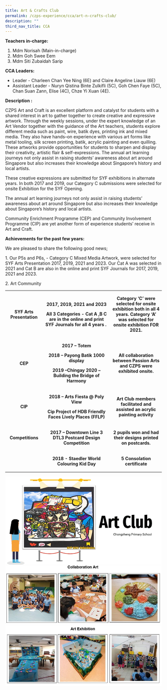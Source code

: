 ```yaml
---
title: Art & Crafts Club
permalink: /czps-experience/cca/art-n-crafts-club/
description: ""
third_nav_title: CCA
---
```

<p><strong>Teachers in-charge:</strong></p>
<ol>
<li>Mdm Norisah (Main-in-charge)</li>
<li>Mdm Goh Swee Eem</li>
<li>Mdm Siti Zubaidah Sarip</li>
</ol>
<p><strong>CCA Leaders:</strong></p>
<ul>
<li>Leader -  Charleen Chan Yee Ning (6E) and Claire Angeline Liauw (6E)</li>
<li>Assistant Leader - Nuryn Qistina Binte Zulkifli (5C), Goh Chen Faye (5C), Chan Suan Zann, Elise (4C), Chze Yi Xuan	(4E).  </li>

</ul>
<p><strong>Description :</strong></p>
<p>CZPS Art and Craft is an excellent platform and catalyst for students with a shared interest in art to gather together to create creative and expressive artwork. Through the weekly sessions, under the expert knowledge of an Art Vendor together with the guidance of the Art teachers, students explore different media such as paint, wire, batik dyes, printing ink and mixed media. They also have hands–on experience with various art forms like metal tooling, silk screen printing, batik, acrylic painting and even quilling. These artworks provide opportunities for students to sharpen and display their creativity, artistic flair &amp; self-expressions.
The annual art learning journeys not only assist in raising students’ awareness about art around Singapore but also increases their knowledge about Singapore’s history and local artists.
</p>
<p>These creative expressions are submitted for SYF exhibitions in alternate years. In both 2017 and 2019, our Category C submissions were selected for onsite Exhibition for the SYF Opening.</p>
<p>The annual art learning journeys not only assist in raising students’ awareness about art around Singapore but also increases their knowledge about Singapore’s history and local artists.</p>
<p>Community Enrichment Programme (CEP) and Community Involvement Programme (CIP) are yet another form of experience students’ receive in Art and Craft.&nbsp;</p>
<p><strong>Achievements for the past few years:&nbsp;</strong></p>
<p>We are pleased to share the following good news;</p>
<p>1. Our P5s and P6s, - Category C Mixed Media Artwork, were selected for SYF Arts Presentation 2017, 2019, 2021 and 2023. Our Cat A was selected in 2021 and Cat B are also in the online and print SYF Journals for 2017, 2019, 2021 and 2023.</p>
<p>2. Art Community</p>
<table>
<tbody>
<tr>
<td style="text-align: center;" width="119">
<p><strong>SYF Arts Presentation</strong></p>
</td>
<td style="text-align: center;" width="302">
<p><strong>2017, 2019, 2021 and 2023</strong></p>
<p><strong>All 3 Categories - Cat A ,B C are in the online and print SYF Journals for all 4 years .&nbsp;</strong></p>
</td>
<td style="text-align: center;" width="203">
<p><strong>Category ‘C’ were selected for onsite exhibition both in all 4 years. Category ‘A’ was selected for onsite exhibition FOR 2021.</strong></p>
</td>
</tr>
<tr>
<td style="text-align: center;" width="119">
<p><strong>CEP</strong></p>
</td>
<td style="text-align: center;" width="302">
<p><strong>2017 – Totem</strong></p>
<p><strong>2018 – Payong Batik 1000 display</strong></p>
<p><strong>2019 –Chingay 2020 – Building the Bridge of Harmony</strong></p>
</td>
<td style="text-align: center;" width="203">
<p><strong>All collaboration between Passion Arts and CZPS were exhibited onsite.</strong></p>
</td>
</tr>
<tr>
<td style="text-align: center;" width="119">
<p><strong>CIP</strong></p>
</td>
<td style="text-align: center;" width="302">
<p><strong>2018 – Arts Fiesta @ Poly View</strong></p>
<p><strong>Cip Project of HDB Friendly Faces Lively Places (FFLP)</strong></p>
</td>
<td style="text-align: center;" width="203">
<p><strong>Art Club members facilitated and assisted an acrylic painting activity</strong></p>
</td>
</tr>
<tr>
<td style="text-align: center;" width="119">
<p><strong>Competitions</strong></p>
</td>
<td style="text-align: center;" width="302">
<p><strong>2017 – Downtown Line 3 DTL3 Postcard Design Competition</strong></p>
</td>
<td style="text-align: center;" width="203">
<p><strong>2 pupils won and had their designs printed on postcards.</strong></p>
</td>
</tr>
<tr>
<td style="text-align: center;" width="119">
<p><strong>&nbsp;</strong></p>
</td>
<td style="text-align: center;" width="302">
<p><strong>2018 - Staedler World Colouring Kid Day</strong></p>
</td>
<td style="text-align: center;" width="203">
<p><strong>5 Consolation certificate</strong></p>
</td>
</tr>
</tbody>
</table>
<img src="/images/art1.gif"><br>
<img src="/images/art2.jpg">
<img src="/images/art3.jpg">